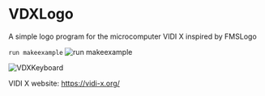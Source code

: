 # VDXLogo
A simple logo program for the microcomputer VIDI X inspired by FMSLogo

`run makeexample`
![`run makeexample`](https://github.com/craftyBLUE/VDXLogo/blob/main/makeexample.jpg?raw=true)

![`VDXKeyboard`](https://github.com/craftyBLUE/VDXLogo/blob/main/VDXKeyboard.jpg?raw=true)

VIDI X website: https://vidi-x.org/
